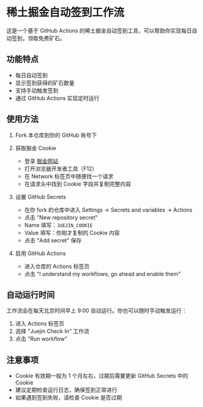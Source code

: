# 稀土掘金自动签到工作流

这是一个基于 GitHub Actions 的稀土掘金自动签到工具，可以帮助你实现每日自动签到，领取免费矿石。

## 功能特点

- 每日自动签到
- 显示签到获得的矿石数量
- 支持手动触发签到
- 通过 GitHub Actions 实现定时运行

## 使用方法

1. Fork 本仓库到你的 GitHub 账号下

2. 获取掘金 Cookie
   - 登录 [掘金网站](https://juejin.cn)
   - 打开浏览器开发者工具（F12）
   - 在 Network 标签页中随便找一个请求
   - 在请求头中找到 Cookie 字段并复制完整内容

3. 设置 GitHub Secrets
   - 在你 fork 的仓库中进入 Settings -> Secrets and variables -> Actions
   - 点击 "New repository secret"
   - Name 填写：`JUEJIN_COOKIE`
   - Value 填写：你刚才复制的 Cookie 内容
   - 点击 "Add secret" 保存

4. 启用 GitHub Actions
   - 进入仓库的 Actions 标签页
   - 点击 "I understand my workflows, go ahead and enable them"

## 自动运行时间

工作流会在每天北京时间早上 9:00 自动运行。你也可以随时手动触发运行：
1. 进入 Actions 标签页
2. 选择 "Juejin Check In" 工作流
3. 点击 "Run workflow"

## 注意事项

- Cookie 有效期一般为 1 个月左右，过期后需要更新 GitHub Secrets 中的 Cookie
- 建议定期检查运行日志，确保签到正常进行
- 如果遇到签到失败，请检查 Cookie 是否过期 